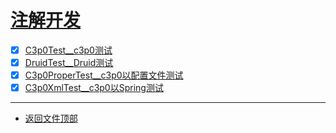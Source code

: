 
# [注解开发](../README.md)

- [x] [C3p0Test__c3p0测试](src/test/java/com/cpucode/test/data/source/C3p0Test.java)
- [x] [DruidTest__Druid测试](src/test/java/com/cpucode/test/data/source/DruidTest.java)
- [x] [C3p0ProperTest__c3p0以配置文件测试](src/test/java/com/cpucode/test/data/source/C3p0ProperTest.java)
- [x] [C3p0XmlTest__c3p0以Spring测试](src/test/java/com/cpucode/test/data/source/C3p0XmlTest.java)

-----------------

- [返回文件顶部](../README.md)